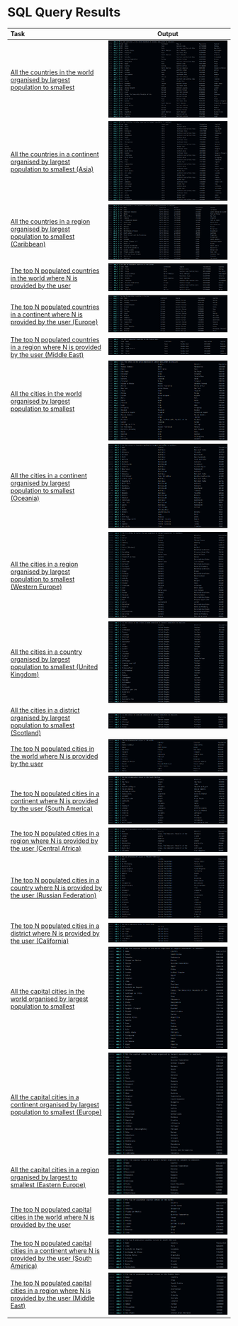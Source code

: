 # SQL Query Results
| Task                                                                                                                                                         |               Output               |
|:-------------------------------------------------------------------------------------------------------------------------------------------------------------|:----------------------------------:|
| [All the countries in the world organised by largest population to smallest](https://github.com/scottlangmead/SET08103-G11/issues/1)                         |  ![Result1](./images/Result1.PNG)  |
| [All the countries in a continent organised by largest population to smallest (Asia)](https://github.com/scottlangmead/SET08103-G11/issues/2)                |  ![Result2](./images/Result2.PNG)  |
| [All the countries in a region organised by largest population to smallest (Caribbean)](https://github.com/scottlangmead/SET08103-G11/issues/3)              |  ![Result3](./images/Result3.PNG)  |
| [The top N populated countries in the world where N is provided by the user](https://github.com/scottlangmead/SET08103-G11/issues/4)                         |  ![Result4](./images/Result4.PNG)  |
| [The top N populated countries in a continent where N is provided by the user (Europe)](https://github.com/scottlangmead/SET08103-G11/issues/5)              |  ![Result5](./images/Result5.PNG)  |
| [The top N populated countries in a region where N is provided by the user (Middle East)](https://github.com/scottlangmead/SET08103-G11/issues/6)            |  ![Result6](./images/Result6.PNG)  |
| [All the cities in the world organised by largest population to smallest](https://github.com/scottlangmead/SET08103-G11/issues/7)                            |  ![Result7](./images/Result7.PNG)  |
| [All the cities in a continent organised by largest population to smallest (Oceania)](https://github.com/scottlangmead/SET08103-G11/issues/8)                |  ![Result8](./images/Result8.PNG)  |
| [All the cities in a region organised by largest population to smallest (Western Europe)](https://github.com/scottlangmead/SET08103-G11/issues/9)            |  ![Result9](./images/Result9.PNG)  |
| [All the cities in a country organised by largest population to smallest (United Kingdom)](https://github.com/scottlangmead/SET08103-G11/issues/10)          | ![Result10](./images/Result10.PNG) |
| [All the cities in a district organised by largest population to smallest (Scotland)](https://github.com/scottlangmead/SET08103-G11/issues/11)               | ![Result11](./images/Result11.PNG) |
| [The top N populated cities in the world where N is provided by the user](https://github.com/scottlangmead/SET08103-G11/issues/12)                           | ![Result12](./images/Result12.PNG) |
| [The top N populated cities in a continent where N is provided by the user (South America)](https://github.com/scottlangmead/SET08103-G11/issues/13)         | ![Result13](./images/Result13.PNG) |
| [The top N populated cities in a region where N is provided by the user (Central Africa)](https://github.com/scottlangmead/SET08103-G11/issues/14)           | ![Result14](./images/Result14.PNG) |
| [The top N populated cities in a country where N is provided by the user (Russian Federation)](https://github.com/scottlangmead/SET08103-G11/issues/15)      | ![Result15](./images/Result15.PNG) |
| [The top N populated cities in a district where N is provided by the user (California)](https://github.com/scottlangmead/SET08103-G11/issues/16)             | ![Result16](./images/Result16.PNG) |
| [All the capital cities in the world organised by largest population to smallest](https://github.com/scottlangmead/SET08103-G11/issues/17)                   | ![Result17](./images/Result17.PNG) |
| [All the capital cities in a continent organised by largest population to smallest (Europe)](https://github.com/scottlangmead/SET08103-G11/issues/18)        | ![Result18](./images/Result18.PNG) |
| [All the capital cities in a region organised by largest to smallest (Eastern Europe)](https://github.com/scottlangmead/SET08103-G11/issues/19)              | ![Result19](./images/Result19.PNG) |
| [The top N populated capital cities in the world where N is provided by the user](https://github.com/scottlangmead/SET08103-G11/issues/20)                   | ![Result20](./images/Result20.PNG) |
| [The top N populated capital cities in a continent where N is provided by the user (South America)](https://github.com/scottlangmead/SET08103-G11/issues/21) | ![Result21](./images/Result21.PNG) |
| [The top N populated capital cities in a region where N is provided by the user (Middle East)](https://github.com/scottlangmead/SET08103-G11/issues/22)      | ![Result22](./images/Result22.PNG) |